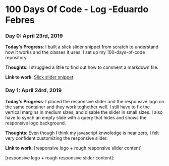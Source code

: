 # 100 Days Of Code - Log -Eduardo Febres

### Day 0: April 23rd, 2019
**Today's Progress**: I built a slick slider snippet from scratch to understand how it works and the classes it uses. I set up my 100-days-of-code repository.

**Thoughts**: I struggled a litlle to find out how to comment a markdown file.

**Link to work**: [Slick slider snippet]

### Day 1: April 24rd, 2019
**Today's Progress**: I placed the responsive slider and the responsive logo on the same container and they work toghether well. I still have to fix the vertical margins in medium sizes, and disable the slider in small sizes. I also have to synch an empty slide with a query that hides and shows the responsive logo background.

**Thoughts**: Even though I think my javascript knwoledge is near zero, I felt very confident customizing the responsive slider.

**Link to work**: [responsive logo + rough responsive slider content]

[responsive logo + rough responsive slider content]:

[Slick slider snippet]: https://github.com/f3br3s/dev_git/tree/master/responsive-logo-sprite%2Bjs-slider

[//]: # (**Today's Progress**: Fixed CSS, worked on canvas functionality for the app.)

[//]: # (**Thoughts:** I really struggled with CSS, but, overall, I feel like I am slowly getting better at it. Canvas is still new for me, but I managed to figure out some basic functionality.)

[//]: # (**Link to work:**)
